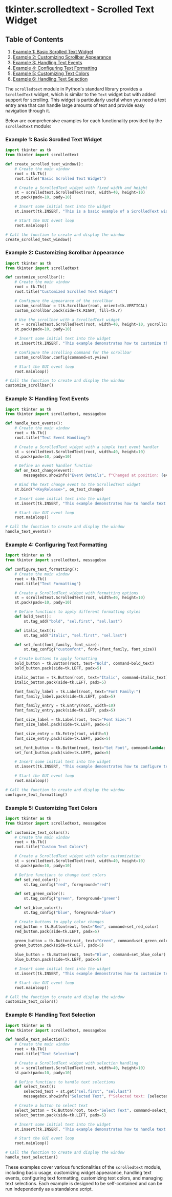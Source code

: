 # tkinter.scrolledtext - Scrolled Text Widget
## Table of Contents

1. [Example 1: Basic Scrolled Text Widget](#example-1-basic-scrolled-text-widget)
2. [Example 2: Customizing Scrollbar Appearance](#example-2-customizing-scrollbar-appearance)
3. [Example 3: Handling Text Events](#example-3-handling-text-events)
4. [Example 4: Configuring Text Formatting](#example-4-configuring-text-formatting)
5. [Example 5: Customizing Text Colors](#example-5-customizing-text-colors)
6. [Example 6: Handling Text Selection](#example-6-handling-text-selection)



The `scrolledtext` module in Python's standard library provides a `ScrolledText` widget, which is similar to the `Text` widget but with added support for scrolling. This widget is particularly useful when you need a text entry area that can handle large amounts of text and provide easy navigation through it.

Below are comprehensive examples for each functionality provided by the `scrolledtext` module:

### Example 1: Basic Scrolled Text Widget

```python
import tkinter as tk
from tkinter import scrolledtext

def create_scrolled_text_window():
    # Create the main window
    root = tk.Tk()
    root.title("Basic Scrolled Text Widget")

    # Create a ScrolledText widget with fixed width and height
    st = scrolledtext.ScrolledText(root, width=40, height=10)
    st.pack(padx=10, pady=10)

    # Insert some initial text into the widget
    st.insert(tk.INSERT, "This is a basic example of a ScrolledText widget.")

    # Start the GUI event loop
    root.mainloop()

# Call the function to create and display the window
create_scrolled_text_window()
```

### Example 2: Customizing Scrollbar Appearance

```python
import tkinter as tk
from tkinter import scrolledtext

def customize_scrollbar():
    # Create the main window
    root = tk.Tk()
    root.title("Customized Scrolled Text Widget")

    # Configure the appearance of the scrollbar
    custom_scrollbar = ttk.Scrollbar(root, orient=tk.VERTICAL)
    custom_scrollbar.pack(side=tk.RIGHT, fill=tk.Y)

    # Use the scrollbar with a ScrolledText widget
    st = scrolledtext.ScrolledText(root, width=40, height=10, yscrollcommand=custom_scrollbar.set)
    st.pack(padx=10, pady=10)

    # Insert some initial text into the widget
    st.insert(tk.INSERT, "This example demonstrates how to customize the scrollbar appearance.")

    # Configure the scrolling command for the scrollbar
    custom_scrollbar.config(command=st.yview)

    # Start the GUI event loop
    root.mainloop()

# Call the function to create and display the window
customize_scrollbar()
```

### Example 3: Handling Text Events

```python
import tkinter as tk
from tkinter import scrolledtext, messagebox

def handle_text_events():
    # Create the main window
    root = tk.Tk()
    root.title("Text Event Handling")

    # Create a ScrolledText widget with a simple text event handler
    st = scrolledtext.ScrolledText(root, width=40, height=10)
    st.pack(padx=10, pady=10)

    # Define an event handler function
    def on_text_change(event):
        messagebox.showinfo("Event Details", f"Changed at position: {event.x}, {event.y}")

    # Bind the text change event to the ScrolledText widget
    st.bind("<KeyRelease>", on_text_change)

    # Insert some initial text into the widget
    st.insert(tk.INSERT, "This example demonstrates how to handle text events.")

    # Start the GUI event loop
    root.mainloop()

# Call the function to create and display the window
handle_text_events()
```

### Example 4: Configuring Text Formatting

```python
import tkinter as tk
from tkinter import scrolledtext, messagebox

def configure_text_formatting():
    # Create the main window
    root = tk.Tk()
    root.title("Text Formatting")

    # Create a ScrolledText widget with formatting options
    st = scrolledtext.ScrolledText(root, width=40, height=10)
    st.pack(padx=10, pady=10)

    # Define functions to apply different formatting styles
    def bold_text():
        st.tag_add("bold", "sel.first", "sel.last")

    def italic_text():
        st.tag_add("italic", "sel.first", "sel.last")

    def set_font(font_family, font_size):
        st.tag_config("customfont", font=(font_family, font_size))

    # Create buttons to apply formatting
    bold_button = tk.Button(root, text="Bold", command=bold_text)
    bold_button.pack(side=tk.LEFT, padx=5)

    italic_button = tk.Button(root, text="Italic", command=italic_text)
    italic_button.pack(side=tk.LEFT, padx=5)

    font_family_label = tk.Label(root, text="Font Family:")
    font_family_label.pack(side=tk.LEFT, padx=5)

    font_family_entry = tk.Entry(root, width=10)
    font_family_entry.pack(side=tk.LEFT, padx=5)

    font_size_label = tk.Label(root, text="Font Size:")
    font_size_label.pack(side=tk.LEFT, padx=5)

    font_size_entry = tk.Entry(root, width=5)
    font_size_entry.pack(side=tk.LEFT, padx=5)

    set_font_button = tk.Button(root, text="Set Font", command=lambda: set_font(font_family_entry.get(), int(font_size_entry.get())))
    set_font_button.pack(side=tk.LEFT, padx=5)

    # Insert some initial text into the widget
    st.insert(tk.INSERT, "This example demonstrates how to configure text formatting.")

    # Start the GUI event loop
    root.mainloop()

# Call the function to create and display the window
configure_text_formatting()
```

### Example 5: Customizing Text Colors

```python
import tkinter as tk
from tkinter import scrolledtext, messagebox

def customize_text_colors():
    # Create the main window
    root = tk.Tk()
    root.title("Custom Text Colors")

    # Create a ScrolledText widget with color customization
    st = scrolledtext.ScrolledText(root, width=40, height=10)
    st.pack(padx=10, pady=10)

    # Define functions to change text colors
    def set_red_color():
        st.tag_config("red", foreground="red")

    def set_green_color():
        st.tag_config("green", foreground="green")

    def set_blue_color():
        st.tag_config("blue", foreground="blue")

    # Create buttons to apply color changes
    red_button = tk.Button(root, text="Red", command=set_red_color)
    red_button.pack(side=tk.LEFT, padx=5)

    green_button = tk.Button(root, text="Green", command=set_green_color)
    green_button.pack(side=tk.LEFT, padx=5)

    blue_button = tk.Button(root, text="Blue", command=set_blue_color)
    blue_button.pack(side=tk.LEFT, padx=5)

    # Insert some initial text into the widget
    st.insert(tk.INSERT, "This example demonstrates how to customize text colors.")

    # Start the GUI event loop
    root.mainloop()

# Call the function to create and display the window
customize_text_colors()
```

### Example 6: Handling Text Selection

```python
import tkinter as tk
from tkinter import scrolledtext, messagebox

def handle_text_selection():
    # Create the main window
    root = tk.Tk()
    root.title("Text Selection")

    # Create a ScrolledText widget with selection handling
    st = scrolledtext.ScrolledText(root, width=40, height=10)
    st.pack(padx=10, pady=10)

    # Define functions to handle text selections
    def select_text():
        selected_text = st.get("sel.first", "sel.last")
        messagebox.showinfo("Selected Text", f"Selected text: {selected_text}")

    # Create a button to select text
    select_button = tk.Button(root, text="Select Text", command=select_text)
    select_button.pack(side=tk.LEFT, padx=5)

    # Insert some initial text into the widget
    st.insert(tk.INSERT, "This example demonstrates how to handle text selections.")

    # Start the GUI event loop
    root.mainloop()

# Call the function to create and display the window
handle_text_selection()
```

These examples cover various functionalities of the `scrolledtext` module, including basic usage, customizing widget appearance, handling text events, configuring text formatting, customizing text colors, and managing text selections. Each example is designed to be self-contained and can be run independently as a standalone script.
